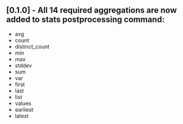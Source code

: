 ## [0.1.0] - All 14 required aggregations are now added to stats postprocessing command:
- avg
- count
- distinct_count
- min
- max
- stddev
- sum
- var
- first
- last
- list
- values
- earliest
- latest
